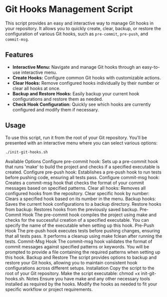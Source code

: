 # Git Hooks Management Script

This script provides an easy and interactive way to manage Git hooks in your repository. It allows you to quickly create, clear, backup, or restore the configuration of various Git hooks, such as `pre-commit`, `pre-push`, and `commit-msg`.

## Features

- **Interactive Menu:** Navigate and manage Git hooks through an easy-to-use interactive menu.
- **Create Hooks:** Configure common Git hooks with customizable actions.
- **Clear Hooks:** Remove configured hooks individually by their number or clear all hooks at once.
- **Backup and Restore Hooks:** Easily backup your current hook configurations and restore them as needed.
- **Check Hook Configuration:** Quickly see which hooks are currently configured and modify them if necessary.

## Usage

To use this script, run it from the root of your Git repository. You'll be presented with an interactive menu where you can select various options:

```bash
./init-git-hooks.sh
```

Available Options
Configure pre-commit hook: Sets up a pre-commit hook that runs 'make' to build the project and checks if a specified executable is created.
Configure pre-push hook: Establishes a pre-push hook to run tests before pushing code, ensuring all tests pass.
Configure commit-msg hook: Creates a commit-msg hook that checks the format of your commit messages based on specified patterns.
Clear all hooks: Removes all configured hooks from the repository.
Clear specific hook by number: Clears a specified hook based on its number in the menu.
Backup hooks: Saves the current hook configurations to a backup directory.
Restore hooks from backup: Restores hooks from the previously saved backup.
Pre-Commit Hook
The pre-commit hook compiles the project using make and checks for the successful creation of a specified executable.
You can specify the name of the executable when setting up this hook.
Pre-Push Hook
The pre-push hook executes tests before pushing changes, ensuring that all tests pass.
It performs a cleanup using make fclean after running the tests.
Commit-Msg Hook
The commit-msg hook validates the format of commit messages against specified patterns or keywords.
You will be prompted to provide a file containing the required patterns when setting up this hook.
Backup and Restore
The script provides options to backup and restore your Git hooks, allowing you to maintain consistent hook configurations across different setups.
Installation
Copy the script to the root of your Git repository.
Make the script executable: chmod +x init-git-hooks.sh.
Notes
Ensure you have make and any other necessary tools installed as required by the hooks.
Modify the hooks as needed to fit your specific workflow or project requirements.